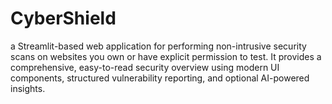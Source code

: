 # CyberShield
a Streamlit-based web application for performing non-intrusive security scans on websites you own or have explicit permission to test. It provides a comprehensive, easy-to-read security overview using modern UI components, structured vulnerability reporting, and optional AI-powered insights.
